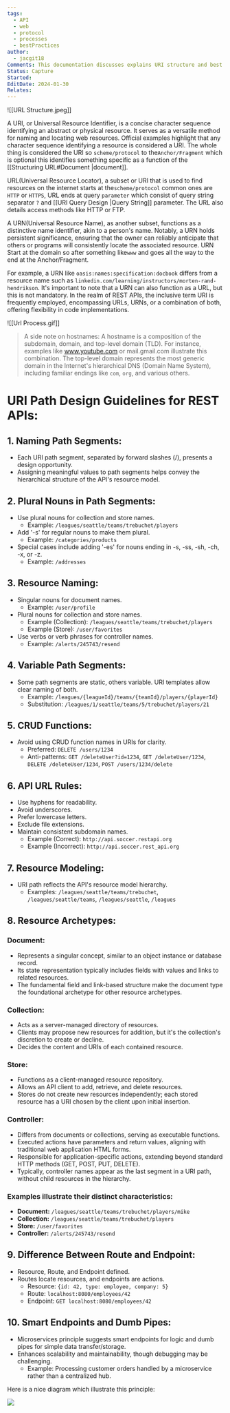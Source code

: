 ```yaml
---
tags:
  - API
  - web
  - protocol
  - processes
  - bestPractices
author:
  - jacgit18
Comments: This documentation discusses explains URI structure and best practices.
Status: Capture
Started: 
EditDate: 2024-01-30
Relates:
---
```

![[URL Structure.jpeg]]

A URI, or Universal Resource Identifier, is a concise character sequence identifying an abstract or physical resource. It serves as a versatile method for naming and locating web resources. Official examples highlight that any character sequence identifying a resource is considered a URI. The whole thing is considered the URI so `scheme/protocol` to the`Anchor/Fragment` which is optional this identifies something specific as a function of the [[Structuring URL#Document |document]].

URL(Universal Resource Locator), a subset or URI that is used to find resources on the internet starts at  the`scheme/protocol` common ones are `HTTP` or `HTTPS`,  URL  ends at query `parameter` which consist of query string separator `?` and [[URI Query Design |Query String]] parameter. The URL also details access methods like HTTP or FTP.

A URN(Universal Resource Name), as another subset, functions as a distinctive name identifier, akin to a person's name. Notably, a URN holds persistent significance, ensuring that the owner can reliably anticipate that others or programs will consistently locate the associated resource. URN Start at the domain so after something  like`www` and goes all the way to the end at the Anchor/Fragment.

For example, a URN like `oasis:names:specification:docbook` differs from a resource name such as `linkedin.com/learning/instructors/morten-rand-hendrikson`. It's important to note that a URN can also function as a URL, but this is not mandatory. In the realm of REST APIs, the inclusive term URI is frequently employed, encompassing URLs, URNs, or a combination of both, offering flexibility in code implementations.

![[Url Process.gif]]

> A side note on hostnames: A hostname is a composition of the subdomain, domain, and top-level domain (TLD). For instance, examples like www.youtube.com or mail.gmail.com illustrate this combination. The top-level domain represents the most generic domain in the Internet's hierarchical DNS (Domain Name System), including familiar endings like `com`, `org`, and various others.
# URI Path Design Guidelines for REST APIs:
## 1. Naming Path Segments:
   - Each URI path segment, separated by forward slashes (/), presents a design opportunity.
   - Assigning meaningful values to path segments helps convey the hierarchical structure of the API's resource model.

## 2. Plural Nouns in Path Segments: 
   - Use plural nouns for collection and store names.
     - Example: `/leagues/seattle/teams/trebuchet/players`
   - Add '-s' for regular nouns to make them plural.
     - Example: `/categories/products`
   - Special cases include adding '-es' for nouns ending in -s, -ss, -sh, -ch, -x, or -z.
     - Example: `/addresses`

## 3. Resource Naming:
   - Singular nouns for document names.
     - Example: `/user/profile`
   - Plural nouns for collection and store names.
     - Example (Collection): `/leagues/seattle/teams/trebuchet/players`
     - Example (Store): `/user/favorites`
   - Use verbs or verb phrases for controller names.
     - Example: `/alerts/245743/resend`

## 4. Variable Path Segments:
   - Some path segments are static, others variable. URI templates allow clear naming of both.
     - Example: `/leagues/{leagueId}/teams/{teamId}/players/{playerId}`
     - Substitution: `/leagues/1/seattle/teams/5/trebuchet/players/21`

## 5. CRUD Functions:
   - Avoid using CRUD function names in URIs for clarity.
     - Preferred: `DELETE /users/1234`
     - Anti-patterns: `GET /deleteUser?id=1234`, `GET /deleteUser/1234`, `DELETE /deleteUser/1234`, `POST /users/1234/delete`

## 6. API URL Rules:
   - Use hyphens for readability.
   - Avoid underscores.
   - Prefer lowercase letters.
   - Exclude file extensions.
   - Maintain consistent subdomain names.
     - Example (Correct): `http://api.soccer.restapi.org`
     - Example (Incorrect): `http://api.soccer.rest_api.org`

## 7. Resource Modeling:
   - URI path reflects the API's resource model hierarchy.
     - Examples: `/leagues/seattle/teams/trebuchet`, `/leagues/seattle/teams`, `/leagues/seattle`, `/leagues`

## 8. **Resource Archetypes:**
### Document: 
  - Represents a singular concept, similar to an object instance or database record.
  - Its state representation typically includes fields with values and links to related resources.
  - The fundamental field and link-based structure make the document type the foundational archetype for other resource archetypes.

### Collection:
  - Acts as a server-managed directory of resources.
  - Clients may propose new resources for addition, but it's the collection's discretion to create or decline.
  - Decides the content and URIs of each contained resource.

### Store:
  - Functions as a client-managed resource repository.
  - Allows an API client to add, retrieve, and delete resources.
  - Stores do not create new resources independently; each stored resource has a URI chosen by the client upon initial insertion.

### Controller:
  - Differs from documents or collections, serving as executable functions.
  - Executed actions have parameters and return values, aligning with traditional web application HTML forms.
  - Responsible for application-specific actions, extending beyond standard HTTP methods (GET, POST, PUT, DELETE).
  - Typically, controller names appear as the last segment in a URI path, without child resources in the hierarchy.

### Examples illustrate their distinct characteristics:
- **Document:** `/leagues/seattle/teams/trebuchet/players/mike`
- **Collection:** `/leagues/seattle/teams/trebuchet/players`
- **Store:** `/user/favorites`
- **Controller:** `/alerts/245743/resend`

## 9. **Difference Between Route and Endpoint:**
   - Resource, Route, and Endpoint defined.
   - Routes locate resources, and endpoints are actions.
     - Resource: `{id: 42, type: employee, company: 5}`
     - Route: `localhost:8080/employees/42`
     - Endpoint: `GET localhost:8080/employees/42`

## 10. Smart Endpoints and Dumb Pipes:
   - Microservices principle suggests smart endpoints for logic and dumb pipes for simple data transfer/storage.
   - Enhances scalability and maintainability, though debugging may be challenging.
     - Example: Processing customer orders handled by a microservice rather than a centralized hub.

Here is a nice diagram which illustrate this principle:

![](https://miro.medium.com/v2/resize:fit:700/0*wB3H5DE2QXv8at0i.png)



